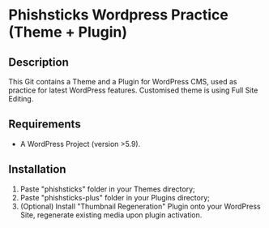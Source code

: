 # Phishsticks Wordpress Practice (Theme + Plugin)

## Description
This Git contains a Theme and a Plugin for WordPress CMS, used as practice for latest WordPress features.
Customised theme is using Full Site Editing.
## Requirements
- A WordPress Project (version >5.9).

## Installation
1. Paste "phishsticks" folder in your Themes directory;
2. Paste "phishsticks-plus" folder in your Plugins directory;
3. (Optional) Install "Thumbnail Regeneration" Plugin onto your WordPress Site, regenerate existing media upon plugin activation.